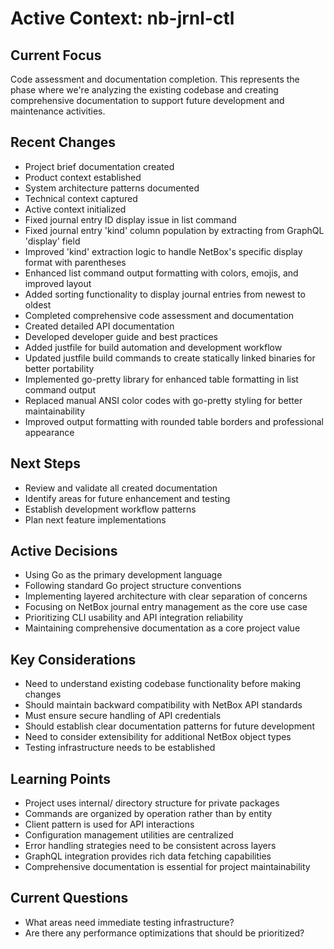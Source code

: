 # Active Context: nb-jrnl-ctl

## Current Focus
Code assessment and documentation completion. This represents the phase where we're analyzing the existing codebase and creating comprehensive documentation to support future development and maintenance activities.

## Recent Changes
- Project brief documentation created
- Product context established
- System architecture patterns documented
- Technical context captured
- Active context initialized
- Fixed journal entry ID display issue in list command
- Fixed journal entry 'kind' column population by extracting from GraphQL 'display' field
- Improved 'kind' extraction logic to handle NetBox's specific display format with parentheses
- Enhanced list command output formatting with colors, emojis, and improved layout
- Added sorting functionality to display journal entries from newest to oldest
- Completed comprehensive code assessment and documentation
- Created detailed API documentation
- Developed developer guide and best practices
- Added justfile for build automation and development workflow
- Updated justfile build commands to create statically linked binaries for better portability
- Implemented go-pretty library for enhanced table formatting in list command output
- Replaced manual ANSI color codes with go-pretty styling for better maintainability
- Improved output formatting with rounded table borders and professional appearance

## Next Steps
- Review and validate all created documentation
- Identify areas for future enhancement and testing
- Establish development workflow patterns
- Plan next feature implementations

## Active Decisions
- Using Go as the primary development language
- Following standard Go project structure conventions
- Implementing layered architecture with clear separation of concerns
- Focusing on NetBox journal entry management as the core use case
- Prioritizing CLI usability and API integration reliability
- Maintaining comprehensive documentation as a core project value

## Key Considerations
- Need to understand existing codebase functionality before making changes
- Should maintain backward compatibility with NetBox API standards
- Must ensure secure handling of API credentials
- Should establish clear documentation patterns for future development
- Need to consider extensibility for additional NetBox object types
- Testing infrastructure needs to be established

## Learning Points
- Project uses internal/ directory structure for private packages
- Commands are organized by operation rather than by entity
- Client pattern is used for API interactions
- Configuration management utilities are centralized
- Error handling strategies need to be consistent across layers
- GraphQL integration provides rich data fetching capabilities
- Comprehensive documentation is essential for project maintainability

## Current Questions
- What areas need immediate testing infrastructure?
- Are there any performance optimizations that should be prioritized?
